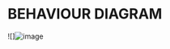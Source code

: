 # BEHAVIOUR DIAGRAM #

![]![image](https://user-images.githubusercontent.com/94300992/143983389-fdb6f86a-97cf-4397-aca6-116763f3f820.png)

